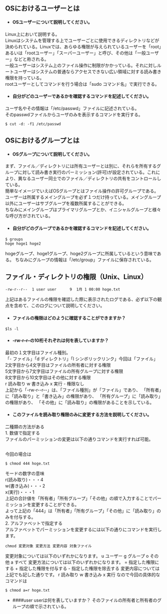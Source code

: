 ## OSにおけるユーザーとは  
* #### OSユーザーについて説明してください。
Linux上において説明する。  
Linuxはシステムを管理する上でユーザーごとに使用できるディレクトリなどが決められている。Linuxでは、あらゆる権限が与えられているユーザーを「root」あるいは「rootユーザー」「スーパーユーザー」と呼び、その他は「一般ユーザー」などと称される。  
一般ユーザーはシステム上のファイル操作に制限がかかっている。それに対しルートユーザーはシステムの普通ならアクセスできない広い領域に対する読み書き権限を持っている。  
rootユーザーとしてコマンドを行う場合は「sudo コマンド名」で実行できる。

* #### 自分がどのユーザーであるかを確認するコマンドを記述してください。
ユーザ名やその情報は「/etc/passwd」ファイルに記述されている。  
そのpasswdファイルからユーザのみを表示するコマンドを実行する。  
```
$ cut -d: -f1 /etc/passwd
```


## OSにおけるグループとは
* #### OSグループについて説明してください。
まず、ファイル／ディレクトリには所有ユーザーとは別に、それらを所有するグループに対して読み書き実行のパーミッション(許可)が設定されている。これにより、異なるユーザー同士でのファイル／ディレクトリの共有をコントロールしている。  
簡単なイメージでいえばOSグループとはファイル操作の許可グループである。  
ユーザーは所属するメイングループを必ず１つだけ持っている。メイングループ以外にユーザーはサブグループを複数所属することができる。  
ちなみにメイングループはプライマリグループとか、イニシャルグループと様々な呼び方がされている。

* #### 自分がどのグループであるかを確認するコマンドを記述してください。  
```
$ groups
hoge hoge1 hoge2
```
hogeグループ、hoge1グループ、hoge2グループに所属しているという意味である。
ちなみにグループの情報は「/etc/group」ファイルに保存されている。

## ファイル・ディレクトリの権限（Unix、Linux）  
```
-rw-r--r--  1 user user      9  1月 1 00:00 hoge.txt
```  
上記はあるファイルの権限を確認した際に表示されたログである、必ず以下の観点を含めて、このログについて説明してください。

* #### ファイルの権限はどのように確認することができますか？  

 ```
$ls -l
```

* #### -rw-r–r–の10桁それぞれは何を表していますか？
最初の１文字目はファイル種別。  
「- ファイル」「d ディレクトリ」「l シンボリックリンク」今回は「ファイル」  
2文字目から4文字目はファイルの所有者に対する権限  
5文字目から7文字目はファイルの所有グループに対する権限  
8文字目から10文字目はその他に対する権限  
r 読み取り w 書き込み x 実行 - 権限なし  
上記から「-rw-r--r--」は、「ファイル種別」が「ファイル」であり、 「所有者」に「読み取り」と「書き込み」の権限があり、 「所有グループ」に「読み取り」の権限があり、 「その他」に「読み取り」の権限があることを示している。

* #### このファイルを読み取り権限のみに変更する方法を説明してください。
二種類の方法がある  
	1. 数値で指定する  
ファイルのパーミッションの変更は以下の通りコマンドを実行すれば可能。  
``` chmod モード 対象ファイル名
```  
今回の場合は  
```
$ chmod 444 hoge.txt
```  
モードの数字の意味  
r(読み取り)・・・4  
w(書き込み)・・・2  
x(実行)・・・1  
上記の合計値を「所有者」「所有グループ」「その他」の順で入力することでパーミッションを変更することができる。  
よって上記の「444」は「所有者」「所有グループ」「その他」に「読み取り」のみを付与する。  
	2. アルファベットで指定する  
アルファベットでパーミッションを変更するには以下の通りにコマンドを実行します。  
```
chmod 変更対象 変更方法 変更内容 対象ファイル
```  
変更対象については以下のいずれかになります。 u ユーザー g グループ o その他 a すべて
変更方法については以下のいずれかになります。 = 指定した権限にする + 指定した権限を付与する - 指定した権限を除去する
変更内容については上記でも記した通りです。 r 読み取り w 書き込み x 実行
なので今回の具体的なコマンドは
```
$ chmod a=r hoge.txt
```
* ####user userは何を表していますか？
そのファイルの所有者と所有者のグループの順で示されている。